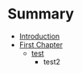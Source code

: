 # Summary

* [Introduction](README.md)
* [First Chapter](chapter1.md)
   * [test](test.md)
       * test2

